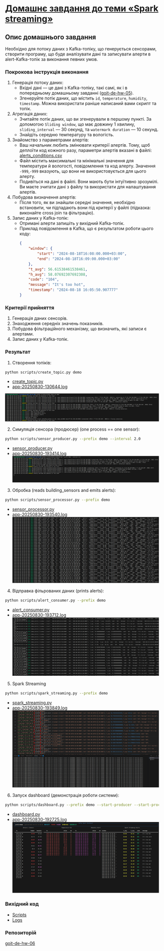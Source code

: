 # [Домашнє завдання до теми «Spark streaming»](https://www.edu.goit.global/learn/25315460/26851475/28494004/homework)

## Опис домашнього завдання
Необхідно для потоку даних з Kafka-топіку, що генерується сенсорами, створити програму, що буде аналізувати дані та записувати алерти в alert-Kafka-топік за виконання певних умов.

### Покрокова інструкція виконання

1. Генерація потоку даних:
    - Вхідні дані — це дані з Kafka-топіку, такі самі, як і в попередньому домашньому завданні ([goit-de-hw-05](https://github.com/nickolas-z/goit-de-hw-05)).
    - Згенеруйте потік даних, що містить `id`, `temperature`, `humidity`, `timestamp`. Можна використати раніше написаний вами скрипт та топік.
2. Агрегація даних:
    - Зчитайте потік даних, що ви згенерували в першому пункті. За допомогою `Sliding window`, що має довжину 1 хвилину, `sliding_interval` — 30 секунд, та `watermark duration` — 10 секунд.
    - Знайдіть середню температуру та вологість.
3. Знайомство з параметрами алертів:
    - Ваш начальник любить змінювати критерії алертів. Тому, щоб деплоїти код кожного разу, параметри алертів вказані в файлі: [alerts_conditions.csv](./data/alerts_conditions.csv)
    - Файл містить максимальні та мінімальні значення для температури й вологості, повідомлення та код алерту. Значення `-999`,`-999` вказують, що вони не використовується для цього алерту.
    - Подивіться на дані в файлі. Вони мають бути інтуїтивно зрозумілі. Ви маєте зчитати дані з файлу та використати для налаштування алертів.
4. Побудова визначення алертів:
    - Після того, як ви знайшли середні значення, необхідно встановити, чи підпадають вони під критерії у файлі (підказка: виконайте cross join та фільтрацію).
5. Запис даних у Kafka-топік:
    - Отримані алерти запишіть у вихідний Kafka-топік.
    - Приклад повідомлення в Kafka, що є результатом роботи цього коду:
        ```json
        {
            "window": {
                "start": "2024-08-18T16:08:00.000+03:00",
                "end": "2024-08-18T16:09:00.000+03:00"
            },
            "t_avg": 56.61538461538461,
            "h_avg": 58.07692307692308,
            "code": "104",
            "message": "It's too hot",
            "timestamp": "2024-08-18 16:05:50.907777"
        }
        ```
### Критерії прийняття

1. Генерація даних сенсорів.
2. Знаходження середніх значень показників.
3. Побудова фільтраційного механізму, що визначить, які записи є алертами.
4. Запис даних у Kafka-топік.

### Результат

1. Створення топіків:

```bash
python scripts/create_topic.py demo
```
- [create_topic.py](./scripts/create_topic.py)
- [app-20250830-130644.log](./out/app-20250830-193246.log)

![](./assets/create_topics.png)

2. Симуляція сенсора (продюсер) (one process == one sensor):

```bash
python scripts/sensor_producer.py --prefix demo --interval 2.0
```
- [sensor_producer.py](./scripts/sensor_producer.py)
- [app-20250830-193414.log](./out/app-20250830-193414.log)
![](./assets/sensor_producer.png)

3. Обробка (reads building_sensors and emits alerts):

```bash
python scripts/sensor_processor.py --prefix demo
```
- [sensor_processor.py](./scripts/sensor_processor.py)
- [app-20250830-193540.log](./out/app-20250830-193540.log)
![](./assets/sensor_processor.png)

4. Відправка фільрованих даних (prints alerts):

```bash
python scripts/alert_consumer.py --prefix demo
```
- [alert_consumer.py](./scripts/alert_consumer.py)
- [app-20250830-193712.log](./out/app-20250830-193712.log)
![](./assets/alert_consumer.png)

5. Spark Streaming

```bash
python scripts/spark_streaming.py --prefix demo
```
- [spark_streaming.py](./scripts/spark_streaming.py)
- [app-20250830-193849.log](./out/app-20250830-193849.log)
![](./assets/spark_streaming.png)


6. Запуск dashboard (демонстрація роботи системи):

```bash
python scripts/dashboard.py --prefix demo --start-producer --start-processor --start-alerts --start-spark-streaming
```
- [dashboard.py](./scripts/dashboard.py)
- [app-20250830-192725.log](./out/app-20250830-192725.log)
![](./assets/dashboard.png)

### Вихідний код
- [Scripts](./scripts/)
- [Logs](./out/)

### Репозиторій
[goit-de-hw-06](https://github.com/nickolas-z/goit-de-hw-06)

